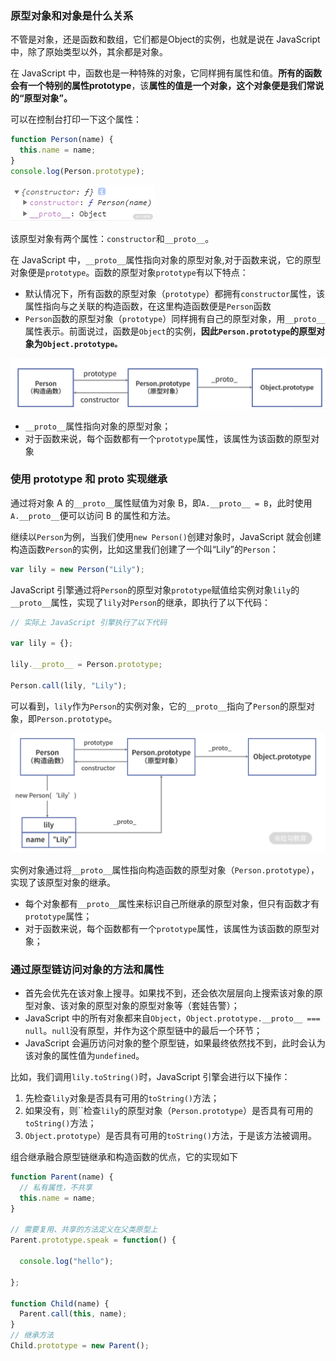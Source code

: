 ### 原型对象和对象是什么关系 ###

不管是对象，还是函数和数组，它们都是Object的实例，也就是说在 JavaScript 中，除了原始类型以外，其余都是对象。

在 JavaScript 中，函数也是一种特殊的对象，它同样拥有属性和值。**所有的函数会有一个特别的属性prototype**，该**属性的值是一个对象，这个对象便是我们常说的“原型对象”。**

可以在控制台打印一下这个属性：

```javascript
function Person(name) {
  this.name = name;
}
console.log(Person.prototype);

```

![Drawing 0.png](./images/CioPOWBwCzyAM-CAAAAKDg-SVug894.png)

该原型对象有两个属性：`constructor`和`__proto__`。

在 JavaScript 中，`__proto__`属性指向对象的原型对象,对于函数来说，它的原型对象便是`prototype`。函数的原型对象`prototype`有以下特点：

* 默认情况下，所有函数的原型对象（`prototype`）都拥有`constructor`属性，该属性指向与之关联的构造函数，在这里构造函数便是`Person`函数
* `Person`函数的原型对象（`prototype`）同样拥有自己的原型对象，用`__proto__`属性表示。前面说过，函数是`Object`的实例，**因此`Person.prototype`的原型对象为`Object.prototype。`**

<img src="./images/image-20241122012410545.png" alt="image-20241122012410545" style="zoom:50%;" />

* `__proto__`属性指向对象的原型对象；
* 对于函数来说，每个函数都有一个`prototype`属性，该属性为该函数的原型对象



### 使用 prototype 和 **proto** 实现继承 ###

通过将对象 A 的`__proto__`属性赋值为对象 B，即`A.__proto__ = B`，此时使用`A.__proto__`便可以访问 B 的属性和方法。

继续以`Person`为例，当我们使用`new Person()`创建对象时，JavaScript 就会创建构造函数`Person`的实例，比如这里我们创建了一个叫“Lily”的`Person`：

```js
var lily = new Person("Lily");

```

JavaScript 引擎通过将`Person`的原型对象`prototype`赋值给实例对象`lily`的`__proto__`属性，实现了`lily`对`Person`的继承，即执行了以下代码：

```js
// 实际上 JavaScript 引擎执行了以下代码

var lily = {};

lily.__proto__ = Person.prototype;

Person.call(lily, "Lily");

```

可以看到，`lily`作为`Person`的实例对象，它的`__proto__`指向了`Person`的原型对象，即`Person.prototype`。

<img src="./images/image-20241122013701584.png" alt="image-20241122013701584" style="zoom:50%;" />

实例对象通过将`__proto__`属性指向构造函数的原型对象（`Person.prototype`），实现了该原型对象的继承。

* 每个对象都有`__proto__`属性来标识自己所继承的原型对象，但只有函数才有`prototype`属性；
* 对于函数来说，每个函数都有一个`prototype`属性，该属性为该函数的原型对象；



### 通过原型链访问对象的方法和属性 ###

- 首先会优先在该对象上搜寻。如果找不到，还会依次层层向上搜索该对象的原型对象、该对象的原型对象的原型对象等（套娃告警）；
- JavaScript 中的所有对象都来自`Object`，`Object.prototype.__proto__ === null`。`null`没有原型，并作为这个原型链中的最后一个环节；
- JavaScript 会遍历访问对象的整个原型链，如果最终依然找不到，此时会认为该对象的属性值为`undefined`。

比如，我们调用`lily.toString()`时，JavaScript 引擎会进行以下操作：

1. 先检查`lily`对象是否具有可用的`toString()`方法；
2. 如果没有，则``检查`lily`的原型对象（`Person.prototype`）是否具有可用的`toString()`方法；
3. `Object.prototype`）是否具有可用的`toString()`方法，于是该方法被调用。

组合继承融合原型链继承和构造函数的优点，它的实现如下

```js
function Parent(name) {
  // 私有属性，不共享
  this.name = name;
}

// 需要复用、共享的方法定义在父类原型上
Parent.prototype.speak = function() {

  console.log("hello");

};

function Child(name) {
  Parent.call(this, name);
}
// 继承方法
Child.prototype = new Parent();

```

















